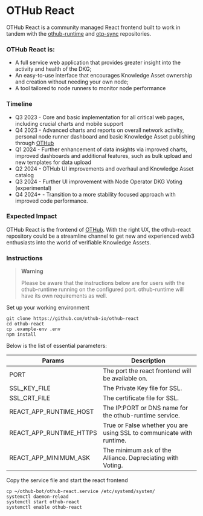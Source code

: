 # OTHub React

OTHub React is a community managed React frontend built to work in tandem with the [othub-runtime](https://github.com/othub-io/othub-runtime) and [otp-sync](https://github.com/othub-io/othub-runtime) repositories.

### OTHub React is:
- A full service web application that provides greater insight into the activity and health of the DKG;
- An easy-to-use interface that encourages Knowledge Asset ownership and creation without needing your own node;
- A tool tailored to node runners to monitor node performance

### Timeline
- Q3 2023 - Core and basic implementation for all critical web pages, including crucial charts and mobile support
- Q4 2023 - Advanced charts and reports on overall network activity, personal node runner dashboard and basic Knowledge Asset publishing through [OTHub](othub.io)
- Q1 2024 - Further enhancement of data insights via improved charts, improved dashboards and additional features, such as bulk upload and new templates for data upload
- Q2 2024 - OTHub UI improvements and overhaul and Knowledge Asset catalog
- Q3 2024 - Further UI improvement with Node Operator DKG Voting (experimental)
- Q4 2024+ - Transition to a more stability focused approach with improved code performance. 

### Expected Impact
OTHub React is the frontend of [OTHub](othub.io). With the right UX, the othub-react repository could be a streamline channel to get new and experienced web3 enthusiasts into the world of verifiable Knowledge Assets.

### Instructions
> **Warning**
> 
> Please be aware that the instructions below are for users with the othub-runtime running on the configured port. othub-runtime will have its own requirements as well. 

Set up your working environment
```
git clone https://github.com/othub-io/othub-react
cd othub-react
cp .example-env .env
npm install
```
Below is the list of essential parameters:

| Params            | Description                                |
|-------------------|-------------------------------------------|
| PORT              | The port the react frontend will be available on. |
| SSL_KEY_FILE             | The Private Key file for SSL.                            |
| SSL_CRT_FILE           | The certificate file for SSL.                              |
| REACT_APP_RUNTIME_HOST       | The IP:PORT or DNS name for the othub-runtime service.                 |
| REACT_APP_RUNTIME_HTTPS            | True or False whether you are using SSL to communicate with runtime.             |
| REACT_APP_MINIMUM_ASK            | The minimum ask of the Alliance. Depreciating with Voting.            |

Copy the service file and start the react frontend
```
cp ~/othub-bot/othub-react.service /etc/systemd/system/
systemctl daemon-reload
systemctl start othub-react
systemctl enable othub-react
```
